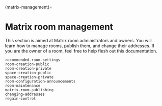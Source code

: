 (matrix-management)=
# Matrix room management

This section is aimed at Matrix room administrators and owners.
You will learn how to manage rooms, publish them, and change their addresses.
If you are the owner of a room, feel free to help flesh out this documentation.

```{toctree}
recommended-room-settings
room-creation-public
room-creation-private
space-creation-public
space-creation-private
room-configuration-announcements
room-maintenance
matrix-room-publishing
changing-addresses
regain-control
```

